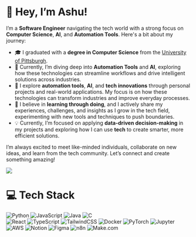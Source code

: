 <!-- Level 3: Add custom code -->

# 👋 Hey, I’m Ashu!

I’m a **Software Engineer** navigating the tech world with a strong focus on **Computer Science**, **AI**, and **Automation Tools**. Here's a bit about my journey:

- 🎓 I graduated with a **degree in Computer Science** from the [University of Pittsburgh](https://youtu.be/Dd_4zfmY-aA?si=3NnnJ-j5ls7johlv).
- 🤖 Currently, I’m diving deep into **Automation Tools** and **AI**, exploring how these technologies can streamline workflows and drive intelligent solutions across industries.
- 🎥 I explore **automation tools**, **AI**, and **tech innovations** through personal projects and real-world applications. My focus is on how these technologies can transform industries and improve everyday processes.
- 🌱 I believe in **learning through doing**, and I actively share my experiences, challenges, and insights as I grow in the tech field, experimenting with new tools and techniques to push boundaries.
- 💡 Currently, I’m focused on applying **data-driven decision-making** in my projects and exploring how I can use **tech** to create smarter, more efficient solutions.

I’m always excited to meet like-minded individuals, collaborate on new ideas, and learn from the tech community. Let’s connect and create something amazing!

<!-- GitHub stats from https://github.com/anuraghazra/github-readme-stats -->
![](https://github-readme-stats.vercel.app/api?username=xsol05&theme=radical&hide_border=false&include_all_commits=true&count_private=true)<br/>

# 💻 Tech Stack
<!-- Badges from https://github.com/Ileriayo/markdown-badges -->
![Python](https://img.shields.io/badge/python-3670A0?style=for-the-badge&logo=python&logoColor=ffdd54)
![JavaScript](https://img.shields.io/badge/javascript-%23323330.svg?style=for-the-badge&logo=javascript&logoColor=%23F7DF1E)
![Java](https://img.shields.io/badge/java-%23ED8B00.svg?style=for-the-badge&logo=openjdk&logoColor=white)
![C](https://img.shields.io/badge/c-%2300599C.svg?style=for-the-badge&logo=c&logoColor=white)<br/>
![React](https://img.shields.io/badge/react-%2320232a.svg?style=for-the-badge&logo=react&logoColor=%2361DAFB)
![TypeScript](https://img.shields.io/badge/typescript-%23007ACC.svg?style=for-the-badge&logo=typescript&logoColor=white)
![TailwindCSS](https://img.shields.io/badge/tailwindcss-%2338B2AC.svg?style=for-the-badge&logo=tailwind-css&logoColor=white)
![Docker](https://img.shields.io/badge/docker-%232496ED.svg?style=for-the-badge&logo=docker&logoColor=white)
![PyTorch](https://img.shields.io/badge/pytorch-%23EE4C2C.svg?style=for-the-badge&logo=pytorch&logoColor=white)
![Jupyter](https://img.shields.io/badge/jupyter-%23F37626.svg?style=for-the-badge&logo=jupyter&logoColor=white)<br/>
![AWS](https://img.shields.io/badge/aws-%23FF9900.svg?style=for-the-badge&logo=amazon-aws&logoColor=white)
![Notion](https://img.shields.io/badge/Notion-%23000000.svg?style=for-the-badge&logo=notion&logoColor=white)
![Figma](https://img.shields.io/badge/figma-%23F24E1E.svg?style=for-the-badge&logo=figma&logoColor=white)
![n8n](https://img.shields.io/badge/n8n-%2300D4A0.svg?style=for-the-badge&logo=n8n&logoColor=white)
![Make.com](https://img.shields.io/badge/make.com-%23F25F1C.svg?style=for-the-badge&logo=make&logoColor=white)
